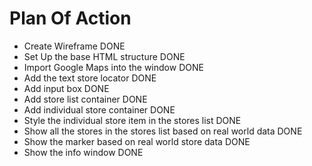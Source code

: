# Plan Of Action

- Create Wireframe DONE
- Set Up the base HTML structure DONE
- Import Google Maps into the window DONE 
- Add the text store locator DONE
- Add input box DONE
- Add store list container DONE
- Add individual store container DONE
- Style the individual store item in the stores list DONE
- Show all the stores in the stores list based on real world data DONE
- Show the marker based on real world store data DONE 
- Show the info window DONE